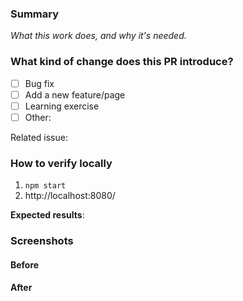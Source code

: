 ### Summary

_What this work does, and why it's needed._


### What kind of change does this PR introduce?

- [ ] Bug fix
- [ ] Add a new feature/page
- [ ] Learning exercise
- [ ] Other: 

Related issue: 

### How to verify locally

1. `npm start`
1. http://localhost:8080/
 

**Expected results**:


### Screenshots

#### Before

#### After

